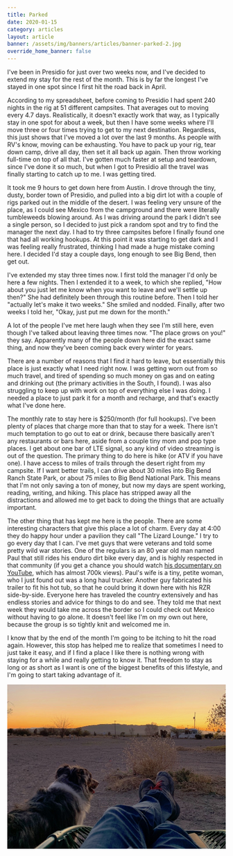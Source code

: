 ```yaml
---
title: Parked
date: 2020-01-15
category: articles
layout: article
banner: /assets/img/banners/articles/banner-parked-2.jpg
override_home_banner: false
---
```


I've been in Presidio for just over two weeks now, and I've decided to extend my stay for the rest of the month. This is by far the longest I've stayed in one spot since I first hit the road back in April.

According to my spreadsheet, before coming to Presidio I had spent 240 nights in the rig at 51 different campsites. That averages out to moving every 4.7 days. Realistically, it doesn't exactly work that way, as I typically stay in one spot for about a week, but then I have some weeks where I'll move three or four times trying to get to my next destination. Regardless, this just shows that I've moved a lot over the last 9 months. As people with RV's know, moving can be exhausting. You have to pack up your rig, tear down camp, drive all day, then set it all back up again. Then throw working full-time on top of all that. I've gotten much faster at setup and teardown, since I've done it so much, but when I got to Presidio all the travel was finally starting to catch up to me. I was getting tired. 

It took me 9 hours to get down here from Austin. I drove through the tiny, dusty, border town of Presidio, and pulled into a big dirt lot with a couple of rigs parked out in the middle of the desert. I was feeling very unsure of the place, as I could see Mexico from the campground and there were literally tumbleweeds blowing around. As I was driving around the park I didn't see a single person, so I decided to just pick a random spot and try to find the manager the next day. I had to try three campsites before I finally found one that had all working hookups. At this point it was starting to get dark and I was feeling really frustrated, thinking I had made a huge mistake coming here. I decided I'd stay a couple days, long enough to see Big Bend, then get out. 

I've extended my stay three times now. I first told the manager I'd only be here a few nights. Then I extended it to a week, to which she replied, "How about you just let me know when you want to leave and we'll settle up then?" She had definitely been through this routine before. Then I told her "actually let's make it two weeks." She smiled and nodded. Finally, after two weeks I told her, "Okay, just put me down for the month." 

A lot of the people I've met here laugh when they see I'm still here, even though I've talked about leaving three times now. "The place grows on you!" they say. Apparently many of the people down here did the exact same thing, and now they've been coming back every winter for years.

There are a number of reasons that I find it hard to leave, but essentially this place is just exactly what I need right now. I was getting worn out from so much travel, and tired of spending so much money on gas and on eating and drinking out (the primary activities in the South, I found). I was also struggling to keep up with work on top of everything else I was doing. I needed a place to just park it for a month and recharge, and that's exactly what I've done here.

The monthly rate to stay here is $250/month (for full hookups). I've been plenty of places that charge more than that to stay for a week. There isn't much temptation to go out to eat or drink, because there basically aren't any restaurants or bars here, aside from a couple tiny mom and pop type places. I get about one bar of LTE signal, so any kind of video streaming is out of the question. The primary thing to do here is hike (or ATV if you have one). I have access to miles of trails through the desert right from my campsite. If I want better trails, I can drive about 30 miles into Big Bend Ranch State Park, or about 75 miles to Big Bend National Park. This means that I'm not only saving a ton of money, but now my days are spent working, reading, writing, and hiking. This place has stripped away all the distractions and allowed me to get back to doing the things that are actually important.

The other thing that has kept me here is the people. There are some interesting characters that give this place a lot of charm. Every day at 4:00 they do happy hour under a pavilion they call "The Lizard Lounge." I try to go every day that I can. I've met guys that were veterans and told some pretty wild war stories. One of the regulars is an 80 year old man named Paul that still rides his enduro dirt bike every day, and is highly respected in that community (if you get a chance you should watch [his documentary on YouTube](https://www.youtube.com/watch?v=K_T41kJm-PE), which has almost 700k views). Paul's wife is a tiny, petite woman, who I just found out was a long haul trucker. Another guy fabricated his trailer to fit his hot tub, so that he could bring it down here with his RZR side-by-side. Everyone here has traveled the country extensively and has endless stories and advice for things to do and see. They told me that next week they would take me across the border so I could check out Mexico without having to go alone. It doesn't feel like I'm on my own out here, because the group is so tightly knit and welcomed me in.

I know that by the end of the month I'm going to be itching to hit the road again. However, this stop has helped me to realize that sometimes I need to just take it easy, and if I find a place I like there is nothing wrong with staying for a while and really getting to know it. That freedom to stay as long or as short as I want is one of the biggest benefits of this lifestyle, and I'm going to start taking advantage of it.


![alt text](/assets/img/articles/parked/img-parked.jpg)




